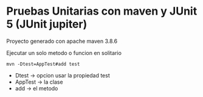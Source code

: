 # Pruebas Unitarias con maven y JUnit 5 (JUnit jupiter)

Proyecto generado con apache maven 3.8.6

Ejecutar un solo metodo o funcion en solitario
~~~
mvn -Dtest=AppTest#add test
~~~
- Dtest -> opcion usar la propiedad test
- AppTest -> la clase
- add -> el metodo
